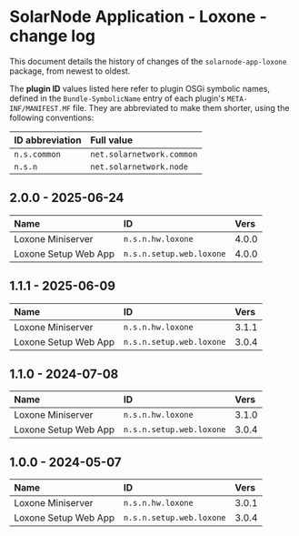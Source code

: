 # SolarNode Application - Loxone - change log

This document details the history of changes of the `solarnode-app-loxone` package, from
newest to oldest.

The **plugin ID** values listed here refer to plugin OSGi symbolic names, defined in the
`Bundle-SymbolicName` entry of each plugin's `META-INF/MANIFEST.MF` file. They are abbreviated to
make them shorter, using the following conventions:

| ID abbreviation | Full value                |
|:----------------|:--------------------------|
| `n.s.common`    | `net.solarnetwork.common` |
| `n.s.n`         | `net.solarnetwork.node`   |

## 2.0.0 - 2025-06-24

| Name                 | ID                       | Vers  |
|:---------------------|:-------------------------|:------|
| Loxone Miniserver    | `n.s.n.hw.loxone`        | 4.0.0 |
| Loxone Setup Web App | `n.s.n.setup.web.loxone` | 4.0.0 |


## 1.1.1 - 2025-06-09

| Name                 | ID                       | Vers  |
|:---------------------|:-------------------------|:------|
| Loxone Miniserver    | `n.s.n.hw.loxone`        | 3.1.1 |
| Loxone Setup Web App | `n.s.n.setup.web.loxone` | 3.0.4 |


## 1.1.0 - 2024-07-08

| Name                 | ID                       | Vers  |
|:---------------------|:-------------------------|:------|
| Loxone Miniserver    | `n.s.n.hw.loxone`        | 3.1.0 |
| Loxone Setup Web App | `n.s.n.setup.web.loxone` | 3.0.4 |


## 1.0.0 - 2024-05-07

| Name                 | ID                       | Vers  |
|:---------------------|:-------------------------|:------|
| Loxone Miniserver    | `n.s.n.hw.loxone`        | 3.0.1 |
| Loxone Setup Web App | `n.s.n.setup.web.loxone` | 3.0.4 |
